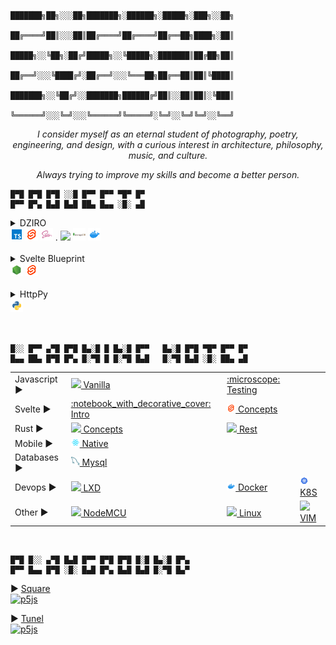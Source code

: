 ```

                             ███████╗██╗░░░██╗███████╗░██████╗░█████╗░███╗░░██╗
                             ██╔════╝██║░░░██║██╔════╝██╔════╝██╔══██╗████╗░██║
                             █████╗░░╚██╗░██╔╝█████╗░░╚█████╗░███████║██╔██╗██║
                             ██╔══╝░░░╚████╔╝░██╔══╝░░░╚═══██╗██╔══██║██║╚████║
                             ███████╗░░╚██╔╝░░███████╗██████╔╝██║░░██║██║░╚███║
                             ╚══════╝░░░╚═╝░░░╚══════╝╚═════╝░╚═╝░░╚═╝╚═╝░░╚══╝
```
<div align="center">

_I consider myself as an eternal student of photography, poetry, engineering, and design, with a curious interest in architecture, philosophy, music, and culture._

_Always trying to improve my skills and become a better person._

</div>

```
█▀█ █▀█ █▀█ ░░█ █▀▀ █▀▀ ▀█▀ █▀
█▀▀ █▀▄ █▄█ █▄█ ██▄ █▄▄ ░█░ ▄█
```


<details>
  <summary>  
  DZIRO 
  <br>
  <img width="20px"  src="https://raw.githubusercontent.com/Trevoule/readme-icons/master/language_and_tools/square/typescript/typescript.svg" /> 
  <img width="20px"  src="https://raw.githubusercontent.com/Trevoule/readme-icons/master/language_and_tools/square/svelte/svelte.svg" /> 
  <img width="20px"  src="https://raw.githubusercontent.com/Trevoule/readme-icons/master/language_and_tools/square/sass/sass.svg" /> .
  <img width="20px"  src="https://venshare.com/static/c7f394d58466051f34dfb7aab1201f60/497c6/rust.png" /> 
  <img width="20px"  src="https://raw.githubusercontent.com/Trevoule/readme-icons/master/language_and_tools/square/mongodb/mongodb.svg" /> 
  <img width="20px"  src="https://raw.githubusercontent.com/Trevoule/readme-icons/master/language_and_tools/square/docker/docker.svg" />

  </summary>
  
  - [Free app](https://dziro.vercel.app)
  - [Open Source Code](https://github.com/dziro-app)
</details>

<br>

<details>
  <summary>  
    Svelte Blueprint
    <br>
    <img width="20px"  src="https://raw.githubusercontent.com/Trevoule/readme-icons/master/language_and_tools/square/node/node.svg" /> 
    <img width="20px"  src="https://raw.githubusercontent.com/Trevoule/readme-icons/master/language_and_tools/square/svelte/svelte.svg" /> 
  </summary>
  <ul>
    <li>
      <a href="https://www.npmjs.com/package/svelte-blueprint" target="_blank">
        Library <img width="24px"  src="https://raw.githubusercontent.com/Trevoule/readme-icons/master/language_and_tools/square/npm/npmjs.svg" />
      </a>
    </li>
    <li>
      <a href="https://www.npmjs.com/package/rollup-plugin-svelte-blueprint" target="_blank">
        Rollup plugin <img width="24px"  src="https://raw.githubusercontent.com/Trevoule/readme-icons/master/language_and_tools/square/npm/npmjs.svg" />
      </a>
    </li>
    <li>
      <a href="https://www.youtube.com/watch?v=Z-znFCs7Cuc&t=14s&ab_channel=evesan" target="_blank">
        Tutorial :tv:
      </a>
    </li>
  </ul>
</details>

<br>

<details>
  <summary> HttpPy 
    <br>
    <img width="20px"  src="https://raw.githubusercontent.com/Trevoule/readme-icons/master/language_and_tools/square/python/python.svg" /> 
  </summary>
  
  <ul>
    <li>
      <a href="https://pypi.org/project/HttpPy/" target="_blank">
        Library <img width="24px"  src="https://raw.githubusercontent.com/Trevoule/readme-icons/master/language_and_tools/square/python/python.svg" />
      </a>
    </li>
  </ul>
</details>

</br>

```

█░░ █▀▀ ▄▀█ █▀█ █▄░█ █ █▄░█ █▀▀   █▄░█ █▀█ ▀█▀ █▀▀ █▀
█▄▄ ██▄ █▀█ █▀▄ █░▀█ █ █░▀█ █▄█   █░▀█ █▄█ ░█░ ██▄ ▄█
```

<table>
  <tr>
    <td> Javascript ► </td>
    <td> 
      <a href="https://gitlab.com/l143/javascript/vanilla" target=_blank">
        <img width="14px"  src="https://gitlab.com/uploads/-/system/group/avatar/13012390/js.png?width=64" />
        Vanilla 
      </a>
    </td>
    <td>
      <a href="https://gitlab.com/l143/javascript/testing" target=_blank"> :microscope: Testing </a>
    </td>
  </tr>
  <tr>
    <td> Svelte ► </td>
    <td> 
      <a href="https://gitlab.com/l143/javascript/svelte/0-komenco" target=_blank"> 
      :notebook_with_decorative_cover: Intro </a>
    </td>
    <td> 
      <a href="https://gitlab.com/l143/javascript/svelte/1-examples" target=_blank">
      <img width="14px"  src="https://raw.githubusercontent.com/Trevoule/readme-icons/master/language_and_tools/square/svelte/svelte.svg" /> 
       Concepts </a>
    </td>
  </tr>
  <tr>
    <td> Rust ► </td>
    <td> 
      <a href="https://gitlab.com/l143/rust/concepts" target=_blank">
          <img width="14px"  src="https://venshare.com/static/c7f394d58466051f34dfb7aab1201f60/497c6/rust.png" /> 
        Concepts
      </a>
    </td>
    <td> 
      <a href="https://gitlab.com/l143/rust/rest" target=_blank">
        <img width="14px"  src="https://gitlab.com/uploads/-/system/group/avatar/55030823/api-tes.jpg?width=64" />
        Rest
      </a>
    </td>
  </tr>
   <tr>
    <td> Mobile ► </td>
    <td> 
      <a href="https://gitlab.com/l143/mobile/react-native" target=_blank">
       <img width="14px"  src="https://raw.githubusercontent.com/Trevoule/readme-icons/master/language_and_tools/square/react/react.svg" />
        Native
      </a>
    </td>
  </tr>
  <tr>
    <td> Databases ► </td>
    <td> 
    <a href="https://gitlab.com/l143/databases/mysql" target=_blank"> 
      <img width="14px"  src="https://raw.githubusercontent.com/Trevoule/readme-icons/master/language_and_tools/square/mysql/mysql.svg" />
      Mysql 
    </a>
    </td>
  </tr>

  <tr>
    <td> Devops ► </td>
    <td> 
      <a href="https://gitlab.com/l143/lxd" target=_blank">
        <img width="14px"  src="https://vadosware.io/images/lxd.png" />
        LXD
      </a>
    </td>
    <td> 
      <a href="https://gitlab.com/l143/devops/docker" target=_blank">
        <img width="14px"  src="https://raw.githubusercontent.com/Trevoule/readme-icons/master/language_and_tools/square/docker/docker.svg" />
        Docker
      </a>
    </td>
    <td> 
      <a href="https://gitlab.com/l143/devops/k8s" target=_blank">
        <img width="14px"  src="https://raw.githubusercontent.com/Trevoule/readme-icons/master/language_and_tools/square/kubernetes/kubernetes.svg" />
        K8S
      </a>
    </td>
  </tr>


   <tr>
    <td> Other ► </td>
    <td> 
      <a href="https://gitlab.com/l143/electr8nics/nodemcu" target=_blank">
        <img width="14px"  src="https://gitlab.com/uploads/-/system/group/avatar/13523388/NodeMCU-_-Board-de-desarrollo-con-m%C3%B3dulo-ESP8266-WiFi-y-Lua-4.jpg?width=64" />
        NodeMCU
      </a>
    </td>
    <td> 
      <a href="https://gitlab.com/l143/linux/basic" target=_blank">
        <img width="14px"  src="https://gitlab.com/uploads/-/system/project/avatar/30020413/linux-b.png?width=64" />
        Linux
      </a>
    </td>
    <td> 
      <a href="https://gitlab.com/l143/editors/vim" target=_blank">
        <img width="14px"  src="https://gitlab.com/uploads/-/system/project/avatar/30138615/vim-logo.png?width=64" />
        VIM
      </a>
    </td>
  </tr>
</table>


<br>

```
█▀█ █░░ ▄▀█ █▄█ █▀▀ █▀█ █▀█ █░█ █▄░█ █▀▄
█▀▀ █▄▄ █▀█ ░█░ █▄█ █▀▄ █▄█ █▄█ █░▀█ █▄▀
```

► <a href="https://everitosan.github.io/experimentSquare/" target="_blank">
  Square
  <br>
  <img width="20px" alt='p5js' src='https://pbs.twimg.com/profile_images/502135348663578624/-oslcYof.png'/>
  </a>

► <a href="https://everitosan.github.io/experimentSquare/infiniteTunel.html" target="_blank">
  Tunel
  <br>
  <img width="20px" alt='p5js' src='https://pbs.twimg.com/profile_images/502135348663578624/-oslcYof.png'/>
  </a>


